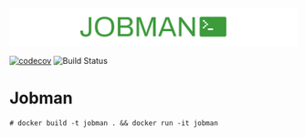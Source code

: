 ![jobman](https://github.com/ryancswallace/jobman/raw/main/assets/logo.png?raw=true)

[![codecov](https://codecov.io/gh/ryancswallace/jobman/branch/main/graph/badge.svg)](https://codecov.io/gh/ryancswallace/jobman)
![Build Status](https://github.com/ryancswallace/jobman/actions/workflows/build.yml/badge.svg)

# Jobman

```
# docker build -t jobman . && docker run -it jobman
```